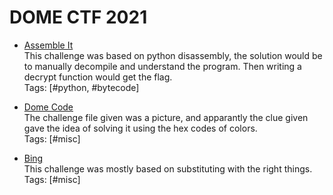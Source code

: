 # DOME CTF 2021


  <ul>
    <li>
    <a href="https://github.com/AmunRha/WriteUps/blob/main/FWORDCTF21/Omen/solve_z3.py">Assemble It</a><br>
      This challenge was based on python disassembly, the solution would be to manually decompile and understand the program. Then writing a decrypt function would get the flag.<br>
      Tags: [#python, #bytecode]
    </li>
  </ul>
  
  <ul>
    <li>
    <a href="https://github.com/AmunRha/WriteUps/tree/main/FWORDCTF21/SAW">Dome Code</a><br>
      The challenge file given was a picture, and apparantly the clue given gave the idea of solving it using the hex codes of colors.<br>
      Tags: [#misc]
    </li>   
  </ul>
  
  <ul>
    <li>
    <a href="https://github.com/AmunRha/WriteUps/blob/main/FWORDCTF21/Omen/solve_z3.py">Bing</a><br>
      This challenge was mostly based on substituting with the right things.<br>
      Tags: [#misc]
    </li>
  </ul>
